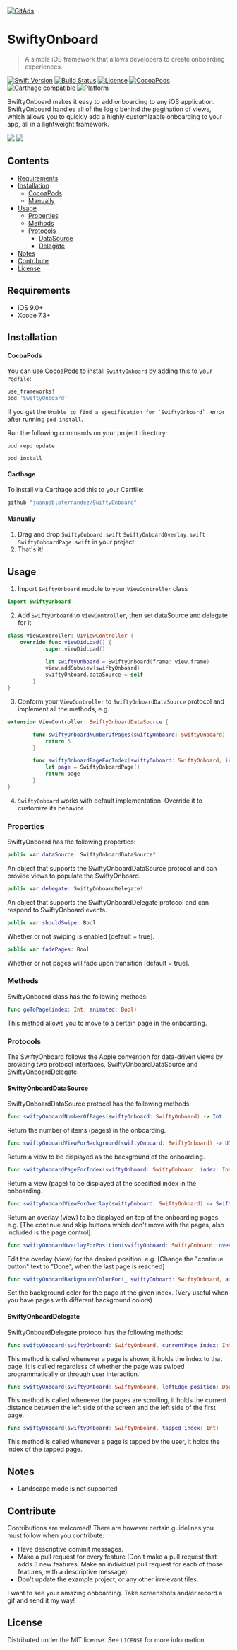 [![GitAds](https://images.gitads.io/SwiftyOnboard)](https://tracking.gitads.io/?repo=SwiftyOnboard)
# SwiftyOnboard
> A simple iOS framework that allows developers to create onboarding experiences.

[![Swift Version][swift-image]][swift-url]
[![Build Status][travis-image]][travis-url]
[![License][license-image]][license-url]
[![CocoaPods](https://img.shields.io/cocoapods/v/SwiftyOnboard.svg)](https://cocoapods.org/pods/SwiftyOnboard)
[![Carthage compatible](https://img.shields.io/badge/Carthage-compatible-4BC51D.svg?style=flat)](https://github.com/Carthage/Carthage)
[![Platform](https://img.shields.io/cocoapods/p/LFAlertController.svg?style=flat)](http://cocoapods.org/pods/LFAlertController)

SwiftyOnboard makes it easy to add onboarding to any iOS application. SwiftyOnboard handles all of the logic behind the pagination of views, which allows you to quickly add a highly customizable onboarding to your app, all in a lightweight framework.

![](screenshots/onboard1.gif)
![](screenshots/onboard2.gif)

## Contents

* [Requirements](#requirements)
* [Installation](#installation)
    * [CocoaPods](#cocoapods)
    * [Manually](#manually)
* [Usage](#usage)
    * [Properties](#properties)
    * [Methods](#methods)
    * [Protocols](#protocols)
        * [DataSource](#swiftyonboarddatasource)
        * [Delegate](#swiftyonboarddelegate)
* [Notes](#notes)
* [Contribute](#contribute)
* [License](#license)

## Requirements

- iOS 9.0+
- Xcode 7.3+

## Installation

#### CocoaPods
You can use [CocoaPods](http://cocoapods.org/) to install `SwiftyOnboard` by adding this to your `Podfile`:

```ruby
use_frameworks!
pod 'SwiftyOnboard'
```
If you get the ``Unable to find a specification for `SwiftyOnboard`.``  error after running `pod install`.

Run the following commands on your project directory:
```
pod repo update
```
```
pod install
```
#### Carthage
To install via Carthage add this to your Cartfile:
```ruby
github "juanpablofernandez/SwiftyOnboard"
```
#### Manually
1. Drag and drop ```SwiftyOnboard.swift``` ```SwiftyOnboardOverlay.swift``` ```SwiftyOnboardPage.swift``` in your project.  
2. That's it!

## Usage
1. Import `SwiftyOnboard` module to your `ViewController` class
```swift
import SwiftyOnboard
```
2. Add `SwiftyOnboard` to `ViewController`, then set dataSource and delegate for it
```swift
class ViewController: UIViewController {
    override func viewDidLoad() {
            super.viewDidLoad()

            let swiftyOnboard = SwiftyOnboard(frame: view.frame)
            view.addSubview(swiftyOnboard)
            swiftyOnboard.dataSource = self
        }
}
```
3. Conform your `ViewController` to `SwiftyOnboardDataSource` protocol and implement all the methods, e.g.
```swift
extension ViewController: SwiftyOnboardDataSource {

        func swiftyOnboardNumberOfPages(swiftyOnboard: SwiftyOnboard) -> Int {
            return 3
        }

        func swiftyOnboardPageForIndex(swiftyOnboard: SwiftyOnboard, index: Int) -> SwiftyOnboardPage? {
            let page = SwiftyOnboardPage()
            return page
        }
}
```
4. `SwiftyOnboard` works with default implementation. Override it to customize its behavior

<!-- [Example project with CocoaPods](https://github.com/juanpablofernandez). -->

### Properties

SwiftyOnboard has the following properties:
```swift
public var dataSource: SwiftyOnboardDataSource?
```
An object that supports the SwiftyOnboardDataSource protocol and can provide views to populate the SwiftyOnboard.
```swift
public var delegate: SwiftyOnboardDelegate?
```
An object that supports the SwiftyOnboardDelegate protocol and can respond to SwiftyOnboard events.
```swift
public var shouldSwipe: Bool
```
Whether or not swiping is enabled [default = true].
```swift
public var fadePages: Bool
```
Whether or not pages will fade upon transition [default = true].

### Methods

SwiftyOnboard class has the following methods:
```swift
func goToPage(index: Int, animated: Bool)
```
This method allows you to move to a certain page in the onboarding.

### Protocols

The SwiftyOnboard follows the Apple convention for data-driven views by providing two protocol interfaces, SwiftyOnboardDataSource and SwiftyOnboardDelegate.
#### SwiftyOnboardDataSource
SwiftyOnboardDataSource protocol has the following methods:
```swift
func swiftyOnboardNumberOfPages(swiftyOnboard: SwiftyOnboard) -> Int
```
Return the number of items (pages) in the onboarding.
```swift
func swiftyOnboardViewForBackground(swiftyOnboard: SwiftyOnboard) -> UIView?
```
Return a view to be displayed as the background of the onboarding.
```swift
func swiftyOnboardPageForIndex(swiftyOnboard: SwiftyOnboard, index: Int) -> SwiftyOnboardPage?
```
Return a view (page) to be displayed at the specified index in the onboarding.
```swift
func swiftyOnboardViewForOverlay(swiftyOnboard: SwiftyOnboard) -> SwiftyOnboardOverlay?
```
Return an overlay (view) to be displayed on top of the onboarding pages. e.g. [The continue and skip buttons which don't move with the pages, also included is the page control]
```swift
func swiftyOnboardOverlayForPosition(swiftyOnboard: SwiftyOnboard, overlay: SwiftyOnboardOverlay, for position: Double)
```
Edit the overlay (view) for the desired position. e.g. [Change the "continue button" text to "Done", when the last page is reached]
```swift
func swiftyOnboardBackgroundColorFor(_ swiftyOnboard: SwiftyOnboard, atIndex index: Int) -> UIColor?
```
Set the background color for the page at the given index. (Very useful when you have pages with different background colors)

#### SwiftyOnboardDelegate
SwiftyOnboardDelegate protocol has the following methods:
```swift
func swiftyOnboard(swiftyOnboard: SwiftyOnboard, currentPage index: Int)
```
This method is called whenever a page is shown, it holds the index to that page. It is called regardless of whether the page was swiped programmatically or through user interaction.
```swift
func swiftyOnboard(swiftyOnboard: SwiftyOnboard, leftEdge position: Double)
```
This method is called whenever the pages are scrolling, it holds the current distance between the left side of the screen and the left side of the first page.
```swift
func swiftyOnboard(swiftyOnboard: SwiftyOnboard, tapped index: Int)
```
This method is called whenever a page is tapped by the user, it holds the index of the tapped page.

## Notes
* Landscape mode is not supported

## Contribute
Contributions are welcomed! There are however certain guidelines you must follow when you contribute:
* Have descriptive commit messages.
* Make a pull request for every feature (Don't make a pull request that adds 3 new features. Make an individual pull request for each of those features, with a descriptive message).
* Don't update the example project, or any other irrelevant files.

I want to see your amazing onboarding. Take screenshots and/or record a gif and send it my way!

## License

Distributed under the MIT license. See ``LICENSE`` for more information.

[swift-image]:https://img.shields.io/badge/swift-3.0-orange.svg
[swift-url]: https://swift.org/
[license-image]: https://img.shields.io/badge/License-MIT-blue.svg
[license-url]: LICENSE
[travis-image]: https://img.shields.io/travis/dbader/node-datadog-metrics/master.svg?style=flat-square
[travis-url]: https://travis-ci.org/dbader/node-datadog-metrics
[codebeat-image]: https://codebeat.co/badges/c19b47ea-2f9d-45df-8458-b2d952fe9dad
[codebeat-url]: https://codebeat.co/projects/github-com-vsouza-awesomeios-com
